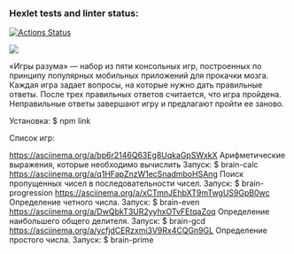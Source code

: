 ### Hexlet tests and linter status:
[![Actions Status](https://github.com/bbksesame/frontend-project-44/workflows/hexlet-check/badge.svg)](https://github.com/bbksesame/frontend-project-44/actions)

<a href="https://codeclimate.com/github/bbksesame/frontend-project-44/maintainability"><img src="https://api.codeclimate.com/v1/badges/de685638ce23e5c1dbad/maintainability" /></a>

«Игры разума» — набор из пяти консольных игр, построенных по принципу популярных мобильных приложений для прокачки мозга. Каждая игра задает вопросы, на которые нужно дать правильные ответы. После трех правильных ответов считается, что игра пройдена. Неправильные ответы завершают игру и предлагают пройти ее заново.

Установка: $ npm link

Список игр:

https://asciinema.org/a/bp6r2146Q63Eg8UqkaGpSWxkX  Арифметические выражения, которые необходимо вычислить Запуск: $ brain-calc
https://asciinema.org/a/q1HFapZnzW1ecSnadmboHSAng  Поиск пропущенных чисел в последовательности чисел. Запуск: $ brain-progression
https://asciinema.org/a/xCTmnJEhbXT9mTwgUS9GpB0wc  Определение четного числа. 
Запуск: $ brain-even
https://asciinema.org/a/DwQbkT3UR2yyhxOTvFEtqaZoq Определение наибольшего общего делителя. Запуск: $ brain-gcd
https://asciinema.org/a/ycfjdCERzxmi3V9Rx4CQGn9GL Определение простого числа.
 Запуск: $ brain-prime



